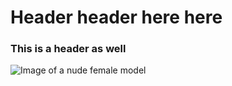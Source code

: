 # Header header here here

### This is a header as well

![Image of a nude female model](https://github.com/gaboowho/skills-communicate-using-markdown/assets/173981740/07dda6fb-325e-4b8e-acc7-50359ae48b8a)
